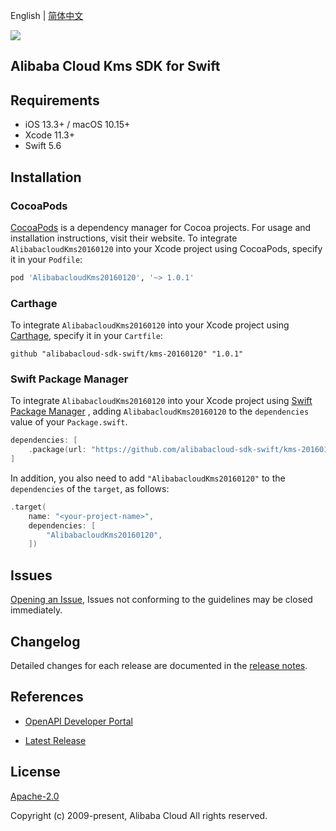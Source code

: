 English | [简体中文](README-CN.md)

![](https://aliyunsdk-pages.alicdn.com/icons/AlibabaCloud.svg)

## Alibaba Cloud Kms SDK for Swift

## Requirements

- iOS 13.3+ / macOS 10.15+
- Xcode 11.3+
- Swift 5.6

## Installation

### CocoaPods

[CocoaPods](https://cocoapods.org) is a dependency manager for Cocoa projects. For usage and installation instructions, visit their website. To integrate `AlibabacloudKms20160120` into your Xcode project using CocoaPods, specify it in your `Podfile`:

```ruby
pod 'AlibabacloudKms20160120', '~> 1.0.1'
```

### Carthage

To integrate `AlibabacloudKms20160120` into your Xcode project using [Carthage](https://github.com/Carthage/Carthage), specify it in your `Cartfile`:

```ogdl
github "alibabacloud-sdk-swift/kms-20160120" "1.0.1"
```

### Swift Package Manager

To integrate `AlibabacloudKms20160120` into your Xcode project using [Swift Package Manager](https://swift.org/package-manager/) , adding `AlibabacloudKms20160120` to the `dependencies` value of your `Package.swift`.

```swift
dependencies: [
    .package(url: "https://github.com/alibabacloud-sdk-swift/kms-20160120.git", from: "1.0.1")
]
```

In addition, you also need to add `"AlibabacloudKms20160120"` to the `dependencies` of the `target`, as follows:

```swift
.target(
    name: "<your-project-name>",
    dependencies: [
        "AlibabacloudKms20160120",
    ])
```

## Issues

[Opening an Issue](https://github.com/alibabacloud-sdk-swift/kms-20160120/issues/new), Issues not conforming to the guidelines may be closed immediately.

## Changelog

Detailed changes for each release are documented in the [release notes](./ChangeLog.txt).

## References

* [OpenAPI Developer Portal](https://next.api.alibabacloud.com/home)
- [Latest Release](https://github.com/alibabacloud-sdk-swift/kms-20160120)

## License

[Apache-2.0](http://www.apache.org/licenses/LICENSE-2.0)

Copyright (c) 2009-present, Alibaba Cloud All rights reserved.
